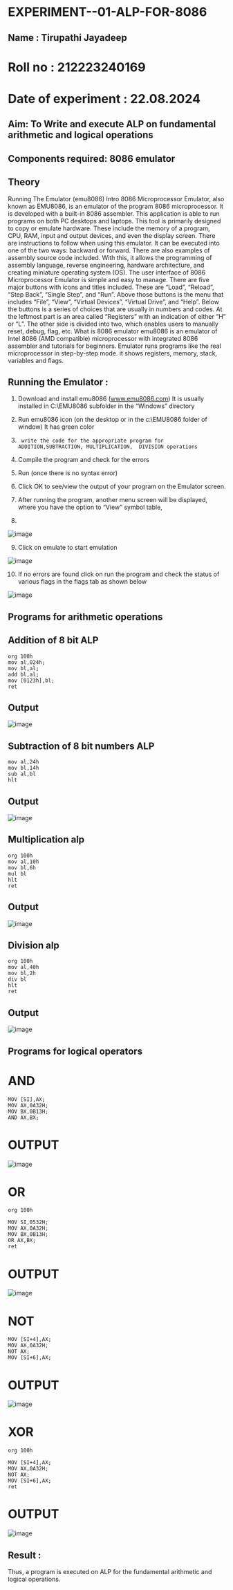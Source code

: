 # EXPERIMENT--01-ALP-FOR-8086
## Name : Tirupathi Jayadeep
# Roll no : 212223240169
# Date of experiment : 22.08.2024




## Aim: To Write and execute ALP on fundamental arithmetic and logical operations
## Components required: 8086  emulator 
## Theory 
Running The Emulator (emu8086) Intro 8086 Microprocessor Emulator, also known as EMU8086, is an emulator of the program 8086 microprocessor. It is developed with a built-in 8086 assembler. This application is able to run programs on both PC desktops and laptops. This tool is primarily designed to copy or emulate hardware. These include the memory of a program, CPU, RAM, input and output devices, and even the display screen. There are instructions to follow when using this emulator. It can be executed into one of the two ways: backward or forward. There are also examples of assembly source code included. With this, it allows the programming of assembly language, reverse engineering, hardware architecture, and creating miniature operating system (OS). The user interface of 8086 Microprocessor Emulator is simple and easy to manage. There are five major buttons with icons and titles included. These are “Load”, “Reload”, “Step Back”, “Single Step”, and “Run”. Above those buttons is the menu that includes “File”, “View”, “Virtual Devices”, “Virtual Drive”, and “Help”. Below the buttons is a series of choices that are usually in numbers and codes. At the leftmost part is an area called “Registers” with an indication of either “H” or “L”. The other side is divided into two, which enables users to manually reset, debug, flag, etc. What is 8086 emulator emu8086 is an emulator of Intel 8086 (AMD compatible) microprocessor with integrated 8086 assembler and tutorials for beginners. Emulator runs programs like the real microprocessor in step-by-step mode. it shows registers, memory, stack, variables and flags.


 ## Running the Emulator :
1.	Download and install emu8086 (www.emu8086.com) It is usually installed in C:\EMU8086 subfolder in the “Windows” directory
2.	  Run  emu8086 icon (on the desktop or in the c:\EMU8086 folder of window) It has green color 
 
 
3.		write the code for the appropriate program for ADDITION,SUBTRACTION, MULTIPLICATION,  DIVISION operations 

4.	 Compile the program and check for the errors 
5.	Run (once there is no syntax error) 

6.	Click OK to see/view the output of your program on the Emulator screen. 


7.	After running the program, another menu screen will be displayed, where you have the option to “View” symbol table,
8.	 


![image](https://user-images.githubusercontent.com/36288975/189273263-d65baae9-4b8f-4723-afb3-c0ffa4052b04.png)











9.	Click on emulate to start emulation 








![image](https://user-images.githubusercontent.com/36288975/189273273-9bb36ec1-e2e8-4892-8d35-37707332bfdc.png)








10.	If no errors are found click on run the program and check the status of various flags in the flags tab as shown below 






![image](https://user-images.githubusercontent.com/36288975/189273277-113a2a33-4a40-4ff8-95a5-ecd3a1f504fe.png)







## Programs for arithmetic  operations

## Addition  of 8 bit ALP 
```
org 100h
mov al,024h;
mov bl,al;
add bl,al;
mov [0123h],bl;
ret
```

## Output  

![image](https://github.com/user-attachments/assets/234a956b-b293-4019-ae15-218875fed55b)

## Subtraction   of 8 bit numbers  ALP 
 ```
mov al,24h
mov bl,14h
sub al,bl
hlt

```
## Output  
![image](https://github.com/user-attachments/assets/0c03b397-2ce7-4c2b-a0cd-612ca6cb1ced)



## Multiplication alp 
```
org 100h
mov al,10h
mov bl,6h
mul bl
hlt
ret
```

 ## Output  

![image](https://github.com/user-attachments/assets/fac48f7f-c09b-489a-ab76-9f5fe7cb9fa7)



## Division alp 
```
org 100h
mov al,40h
mov bl,2h
div bl
hlt
ret
```
## Output  

![image](https://github.com/user-attachments/assets/30057fcd-2943-485e-8b99-22db2e11db01)



## Programs for logical operators

# AND
```
MOV [SI],AX;
MOV AX,0A32H;
MOV BX,0B13H;
AND AX,BX;
```

# OUTPUT
![image](https://github.com/user-attachments/assets/a2b669fe-730d-4cb8-bcac-4bf7c45ae236)


# OR
```
org 100h

MOV SI,0532H;
MOV AX,0A32H;
MOV BX,0B13H;
OR AX,BX;
ret
```

# OUTPUT
![image](https://github.com/user-attachments/assets/35309735-2f0e-4e12-8d8c-9498b55f7033)

# NOT
```
MOV [SI+4],AX;
MOV AX,0A32H;
NOT AX;
MOV [SI+6],AX;
```
# OUTPUT
![image](https://github.com/user-attachments/assets/21d619db-6e4a-49e9-9e00-a45dc9590868)

# XOR
```
org 100h

MOV [SI+4],AX;
MOV AX,0A32H;
NOT AX;
MOV [SI+6],AX;
ret
```
# OUTPUT
![image](https://github.com/user-attachments/assets/5bb3947a-d582-4cef-820f-4185214b8ef5)


## Result :
 Thus, a program is executed on ALP for the fundamental arithmetic and logical operations.
 
